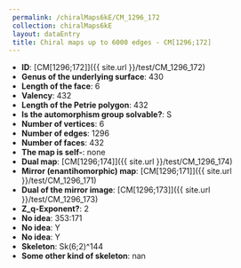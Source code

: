 ```yaml
--- 
 permalink: /chiralMaps6kE/CM_1296_172 
 collection: chiralMaps6kE
 layout: dataEntry
 title: Chiral maps up to 6000 edges - CM[1296;172]
---
```


- **ID**: [CM[1296;172]]({{ site.url }}/test/CM_1296_172)
- **Genus of the underlying surface**: 430
- **Length of the face**: 6
- **Valency**: 432
- **Length of the Petrie polygon**: 432
- **Is the automorphism group solvable?**: S
- **Number of vertices**: 6
- **Number of edges**: 1296
- **Number of faces**: 432
- **The map is self-**: none
- **Dual map**: [CM[1296;174]]({{ site.url }}/test/CM_1296_174)
- **Mirror (enantihomorphic) map**: [CM[1296;171]]({{ site.url }}/test/CM_1296_171)
- **Dual of the mirror image**: [CM[1296;173]]({{ site.url }}/test/CM_1296_173)
- **Z_q-Exponent?**: 2
- **No idea**:  353:171
- **No idea**: Y
- **No idea**: Y
- **Skeleton**: Sk(6;2)^144
- **Some other kind of skeleton**: nan
